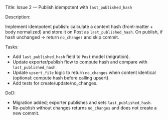 Title: Issue 2 — Publish idempotent with `last_published_hash`

Description:

Implement idempotent publish: calculate a content hash (front-matter + body normalized) and store it on Post as `last_published_hash`. On publish, if hash unchanged -> return `no_changes` and skip commit.

Tasks:

- Add `last_published_hash` field to `Post` model (migration).
- Update exporter/publish flow to compute hash and compare with `last_published_hash`.
- Update `upsert_file` logic to return `no_changes` when content identical (optional: compute hash before calling upsert).
- Add tests for create/update/no_changes.

DoD:

- Migration added; exporter publishes and sets `last_published_hash`.
- Re-publish without changes returns `no_changes` and does not create a new commit.
